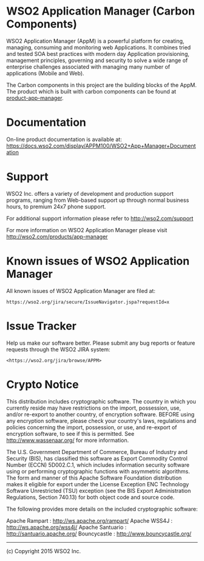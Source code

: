 WSO2 Application Manager (Carbon Components)
============================================

WSO2 Application Manager (AppM) is a powerful platform for creating, managing,
consuming and monitoring web Applications. It combines tried and tested SOA best practices
with modern day Application provisioning, management principles, governing and security
to solve a wide range of enterprise challenges associated with managing many number of
applications (Mobile and Web).

The Carbon components in this project are the building blocks of the AppM. The product which is
built with carbon components can be found at [product-app-manager](https://github.com/wso2/product-app-manager).


Documentation
==============

On-line product documentation is available at:
        <https://docs.wso2.com/display/APPM100/WSO2+App+Manager+Documentation>

Support
==================================

WSO2 Inc. offers a variety of development and production support
programs, ranging from Web-based support up through normal business
hours, to premium 24x7 phone support.

For additional support information please refer to <http://wso2.com/support>

For more information on WSO2 Application Manager please visit <http://wso2.com/products/app-manager>

Known issues of WSO2 Application Manager
========================================

All known issues of WSO2 Application Manager are filed at:

    https://wso2.org/jira/secure/IssueNavigator.jspa?requestId=x

Issue Tracker
==================================

Help us make our software better. Please submit any bug reports or feature
requests through the WSO2 JIRA system:

    <https://wso2.org/jira/browse/APPM>


Crypto Notice
==================================

   This distribution includes cryptographic software.  The country in
   which you currently reside may have restrictions on the import,
   possession, use, and/or re-export to another country, of
   encryption software.  BEFORE using any encryption software, please
   check your country's laws, regulations and policies concerning the
   import, possession, or use, and re-export of encryption software, to
   see if this is permitted.  See <http://www.wassenaar.org/> for more
   information.

   The U.S. Government Department of Commerce, Bureau of Industry and
   Security (BIS), has classified this software as Export Commodity
   Control Number (ECCN) 5D002.C.1, which includes information security
   software using or performing cryptographic functions with asymmetric
   algorithms.  The form and manner of this Apache Software Foundation
   distribution makes it eligible for export under the License Exception
   ENC Technology Software Unrestricted (TSU) exception (see the BIS
   Export Administration Regulations, Section 740.13) for both object
   code and source code.

   The following provides more details on the included cryptographic
   software:

   Apache Rampart   : http://ws.apache.org/rampart/
   Apache WSS4J     : http://ws.apache.org/wss4j/
   Apache Santuario : http://santuario.apache.org/
   Bouncycastle     : http://www.bouncycastle.org/

--------------------------------------------------------------------------------
(c) Copyright 2015 WSO2 Inc.

